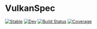 # VulkanSpec

[![Stable](https://img.shields.io/badge/docs-stable-blue.svg)](https://serenity4.github.io/VulkanSpec.jl/stable/)
[![Dev](https://img.shields.io/badge/docs-dev-blue.svg)](https://serenity4.github.io/VulkanSpec.jl/dev/)
[![Build Status](https://github.com/serenity4/VulkanSpec.jl/actions/workflows/CI.yml/badge.svg?branch=main)](https://github.com/serenity4/VulkanSpec.jl/actions/workflows/CI.yml?query=branch%3Amain)
[![Coverage](https://codecov.io/gh/serenity4/VulkanSpec.jl/branch/main/graph/badge.svg)](https://codecov.io/gh/serenity4/VulkanSpec.jl)
